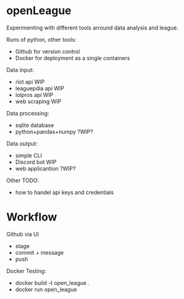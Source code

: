 # openLeague
Experimenting with different tools arround data analysis and league.

Runs of python, other tools:
- Github for version control
- Docker for deployment as a single containers

Data input:
- riot api WIP
- leaguepdia api WIP
- lolpros api WIP
- web scraping WIP

Data processing:
- sqlite database
- python+pandas+numpy ?WIP?

Data output:
- simple CLI
- Discord bot WIP
- web applicantion ?WIP?

Other TODO:
- how to handel api keys and credentials

# Workflow
Github via UI
- stage
- commit + message
- push

Docker Testing:
- docker build -t open_league .
- docker run open_league